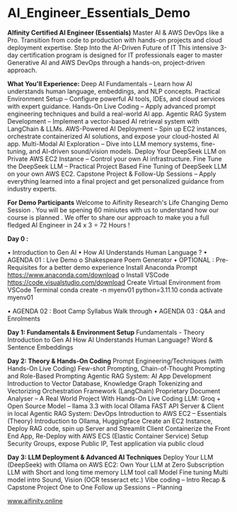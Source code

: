 # AI_Engineer_Essentials_Demo 

**AIfinity Certified AI Engineer (Essentials)**
Master AI & AWS DevOps like a Pro. Transition from code to production with hands-on projects and cloud deployment expertise.
Step Into the AI-Driven Future of IT
This intensive 3-day certification program is designed for IT professionals eager to master Generative AI and AWS DevOps through a hands-on, project-driven approach.

**What You'll Experience:**
Deep AI Fundamentals – Learn how AI understands human language, embeddings, and NLP concepts.
Practical Environment Setup – Configure powerful AI tools, IDEs, and cloud services with expert guidance.
Hands-On Live Coding – Apply advanced prompt engineering techniques and build a real-world AI app.
Agentic RAG System Development – Implement a vector-based AI retrieval system with LangChain & LLMs.
AWS-Powered AI Deployment – Spin up EC2 instances, orchestrate containerized AI solutions, and expose your cloud-hosted AI app.
Multi-Modal AI Exploration – Dive into LLM memory systems, fine-tuning, and AI-driven sound/vision models.
Deploy Your DeepSeek LLM on Private AWS EC2 Instance – Control your own AI infrastructure.
Fine Tune the DeepSeek LLM – Practical Project Based Fine Tuning of DeepSeek LLM on your own AWS EC2.
Capstone Project & Follow-Up Sessions – Apply everything learned into a final project and get personalized guidance from industry experts.

**For Demo Participants**
Welcome to Aifinity Research's Life Changing Demo Session . You will be spening 60 miniutes with us to understand how our course is planned . We offer to share our approach to make you a full fledged AI Engineer in 24 x 3 = 72 Hours ! 


**Day 0 :**

•	Introduction to Gen AI 
•	How AI Understands Human Language ?
•	AGENDA 01 : Live Demo 
o	Shakespeare Poem Generator 
•	OPTIONAL : Pre-Requisites for a better demo experience 
  Install Anaconda Prompt https://www.anaconda.com/download 
o	Install VSCode https://code.visualstudio.com/download
  Create Virtual Environment from VSCode Terminal 
  conda create -n myenv01 python=3.11.10
  conda activate myenv01

•	AGENDA 02 : Boot Camp Syllabus Walk through 
•	AGENDA 03 : Q&A and Enrolments


**Day 1: Fundamentals & Environment Setup**
Fundamentals - Theory
Introduction to Gen AI
How AI Understands Human Language?
Word & Sentence Embeddings

**Day 2: Theory & Hands-On Coding**
Prompt Engineering/Techniques (with Hands-On Live Coding)
Few-shot Prompting, Chain-of-Thought Prompting and Role-Based Prompting
Agentic RAG System: AI App Development
Introduction to Vector Database, Knowledge Graph
Tokenizing and Vectorizing
Orchestration Framework (LangChain)
Proprietary Document Analyser – A Real World Project With Hands-On Live Coding
LLM: Groq + Open Source Model – llama 3.3 with local Ollama
FAST API Server & Client in local
Agentic RAG System: DevOps
Introduction to AWS EC2 – Essentials (Theory)
Introduction to Ollama, Huggingface
Create an EC2 Instance, Deploy RAG code, spin up Server and Streamlit Client
Containerize the Front End App, Re-Deploy with AWS ECS (Elastic Container Service)
Setup Security Groups, expose Public IP, Test application via public cloud

**Day 3: LLM Deployment & Advanced AI Techniques**
Deploy Your LLM (DeepSeek) with Ollama on AWS EC2: Own Your LLM at Zero Subscription
LLM with Short and long time memory
LLM tool call
Model Fine tuning
Multi model intro
Sound, Vision (OCR tesseract etc.)
Vibe coding – Intro
Recap & Capstone Project
One to One Follow up Sessions – Planning


www.aifinity.online


